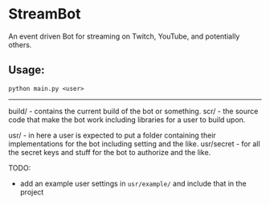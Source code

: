 # StreamBot
An event driven Bot for streaming on Twitch, YouTube, and potentially others.

Usage:
------ 
`python main.py <user>`

---

build/ - contains the current build of the bot or something.
scr/ - the source code that make the bot work including libraries for a user to build upon.

usr/ - in here a user is expected to put a folder containing their implementations for the bot including setting and the like.
usr/secret - for all the secret keys and stuff for the bot to authorize and the like.

TODO:
- add an example user settings in `usr/example/` and include that in the project

